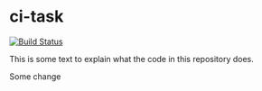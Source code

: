 # ci-task

[![Build Status](http://www.abcdpractice.com:8080/buildStatus/icon?job=ci-task-main%2Fmaster)](http://www.abcdpractice.com:8080/job/ci-task-main/job/master/)

This is some text to explain what the code in this repository does.

Some change